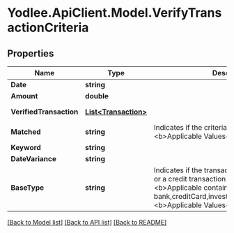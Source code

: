 # Yodlee.ApiClient.Model.VerifyTransactionCriteria

## Properties

Name | Type | Description | Notes
------------ | ------------- | ------------- | -------------
**Date** | **string** |  | 
**Amount** | **double** |  | 
**VerifiedTransaction** | [**List&lt;Transaction&gt;**](Transaction.md) |  | [optional] [readonly] 
**Matched** | **string** | Indicates if the criteria is matched or not. &lt;br&gt;&lt;b&gt;Applicable Values&lt;/b&gt;&lt;br&gt; | [optional] [readonly] 
**Keyword** | **string** |  | [optional] 
**DateVariance** | **string** |  | [optional] 
**BaseType** | **string** | Indicates if the transaction appears as a debit or a credit transaction in the account. &lt;br&gt;&lt;br&gt;&lt;b&gt;Applicable containers&lt;/b&gt;: bank,creditCard,investment,insurance,loan&lt;br&gt;&lt;b&gt;Applicable Values&lt;/b&gt;&lt;br&gt; | [optional] 

[[Back to Model list]](../README.md#documentation-for-models) [[Back to API list]](../README.md#documentation-for-api-endpoints) [[Back to README]](../README.md)

